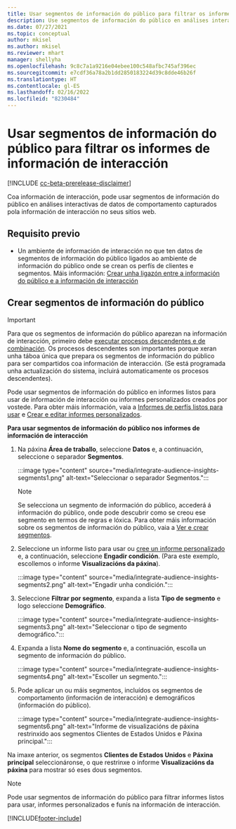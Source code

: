 ```yaml
---
title: Usar segmentos de información do público para filtrar os informes de información de interacción
description: Use segmentos de información do público en análises interactivas de datos de comportamento capturados pola información de interacción no sitio web dun cliente.
ms.date: 07/27/2021
ms.topic: conceptual
author: mkisel
ms.author: mkisel
ms.reviewer: mhart
manager: shellyha
ms.openlocfilehash: 9c8c7a1a9216e04ebee100c548afbc745af396ec
ms.sourcegitcommit: e7cdf36a78a2b1dd2850183224d39c8dde46b26f
ms.translationtype: HT
ms.contentlocale: gl-ES
ms.lasthandoff: 02/16/2022
ms.locfileid: "8230484"
---
```

# <a name="use-audience-insights-segments-to-filter-engagement-insights-reports"></a>Usar segmentos de información do público para filtrar os informes de información de interacción

[!INCLUDE [cc-beta-prerelease-disclaimer](includes/cc-beta-prerelease-disclaimer.md)]

Coa información de interacción, pode usar segmentos de información do público en análises interactivas de datos de comportamento capturados pola información de interacción no seus sitios web.

## <a name="prerequisite"></a>Requisito previo

- Un ambiente de información de interacción no que ten datos de segmentos de información do público ligados ao ambiente de información do público onde se crean os perfís de clientes e segmentos. Máis información: [Crear unha ligazón entre a información do público e a información de interacción](integrate-audience-insights-engagement-insights.md)

## <a name="create-audience-insights-segments"></a>Crear segmentos de información do público 

> [!IMPORTANT]
> Para que os segmentos de información do público aparezan na información de interacción, primeiro debe [executar procesos descendentes e de combinación](../audience-insights/merge-entities.md). Os procesos descendentes son importantes porque xeran unha táboa única que prepara os segmentos de información do público para ser compartidos coa información de interacción. (Se está programada unha actualización do sistema, incluirá automaticamente os procesos descendentes).

Pode usar segmentos de información do público en informes listos para usar de información de interacción ou informes personalizados creados por vostede. Para obter máis información, vaia a [Informes de perfís listos para usar](profile-reports.md) e [Crear e editar informes personalizados](custom-reports.md).

**Para usar segmentos de información do público nos informes de información de interacción**

1. Na páxina **Área de traballo**, seleccione **Datos** e, a continuación, seleccione o separador **Segmentos**.

    :::image type="content" source="media/integrate-audience-insights-segments1.png" alt-text="Seleccionar o separador Segmentos.":::

   >[!NOTE]
   > Se selecciona un segmento de información do público, accederá á información do público, onde pode descubrir como se creou ese segmento en termos de regras e lóxica. Para obter máis información sobre os segmentos de información do público, vaia a [Ver e crear segmentos](../audience-insights/segments.md).

2. Seleccione un informe listo para usar ou [cree un informe personalizado](custom-reports.md) e, a continuación, seleccione **Engadir condición**. (Para este exemplo, escollemos o informe **Visualizacións da páxina**).

    :::image type="content" source="media/integrate-audience-insights-segments2.png" alt-text="Engadir unha condición.":::

3. Seleccione **Filtrar por segmento**, expanda a lista **Tipo de segmento** e logo seleccione **Demográfico**.

    :::image type="content" source="media/integrate-audience-insights-segments3.png" alt-text="Seleccionar o tipo de segmento demográfico.":::

4. Expanda a lista **Nome do segmento** e, a continuación, escolla un segmento de información do público.

    :::image type="content" source="media/integrate-audience-insights-segments4.png" alt-text="Escoller un segmento.":::

5. Pode aplicar un ou máis segmentos, incluídos os segmentos de comportamento (información de interacción) e demográficos (información do público). 

    :::image type="content" source="media/integrate-audience-insights-segments6.png" alt-text="Informe de visualizacións de páxina restrinxido aos segmentos Clientes de Estados Unidos e Páxina principal.":::

Na imaxe anterior, os segmentos **Clientes de Estados Unidos** e **Páxina principal** seleccionáronse, o que restrinxe o informe **Visualizacións da páxina** para mostrar só eses dous segmentos. 


>[!NOTE]
> Pode usar segmentos de información do público para filtrar informes listos para usar, informes personalizados e funís na información de interacción. 


[!INCLUDE[footer-include](../includes/footer-banner.md)]